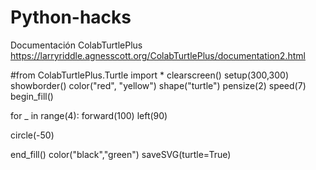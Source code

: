 # Python-hacks
Documentación ColabTurtlePlus
https://larryriddle.agnesscott.org/ColabTurtlePlus/documentation2.html

#from ColabTurtlePlus.Turtle import *
clearscreen()
setup(300,300)
showborder()
color("red", "yellow")
shape("turtle")
pensize(2)
speed(7)
begin_fill()

for _ in range(4):
  forward(100)
  left(90)

circle(-50)

end_fill()
color("black","green")
saveSVG(turtle=True)
